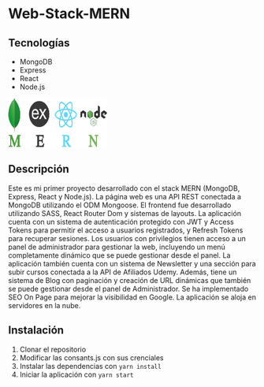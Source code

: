 # Web-Stack-MERN

## Tecnologías

- MongoDB
- Express
- React
- Node.js
<img src="https://github.com/RETBOT/RETBOT/blob/main/Imgs/MERN.png" alt="img" width="200" height="100"> 

## Descripción

Este es mi primer proyecto desarrollado con el stack MERN (MongoDB, Express, React y Node.js). 
La página web es una API REST conectada a MongoDB utilizando el ODM Mongoose. 
El frontend fue desarrollado utilizando SASS, React Router Dom y sistemas de layouts.
La aplicación cuenta con un sistema de autenticación protegido con JWT y Access Tokens para permitir el acceso a usuarios registrados, 
y Refresh Tokens para recuperar sesiones. 
Los usuarios con privilegios tienen acceso a un panel de administrador para gestionar la web, incluyendo un menú completamente dinámico 
que se puede gestionar desde el panel.
La aplicación también cuenta con un sistema de Newsletter y una sección para subir cursos conectada a la API de Afiliados Udemy. 
Además, tiene un sistema de Blog con paginación y creación de URL dinámicas que también se puede gestionar desde el panel de Administrador.
Se ha implementado SEO On Page para mejorar la visibilidad en Google. La aplicación se aloja en servidores en la nube.

## Instalación

1. Clonar el repositorio
2. Modificar las consants.js con sus crenciales
3. Instalar las dependencias con `yarn install`
4. Iniciar la aplicación con `yarn start`


